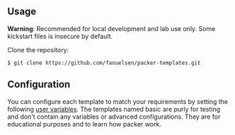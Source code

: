 ﻿## Usage

**Warning**: Recommended for local development and lab use only. Some kickstart files is insecure by default.

Clone the repository:

    $ git clone https://github.com/fanuelsen/packer-templates.git

## Configuration

You can configure each template to match your requirements by setting the following [user variables](https://packer.io/docs/templates/user-variables.html). The templates named basic are purly for testing and don't contain any variables or advanced configurations. They are for educational purposes and to learn how packer work.

